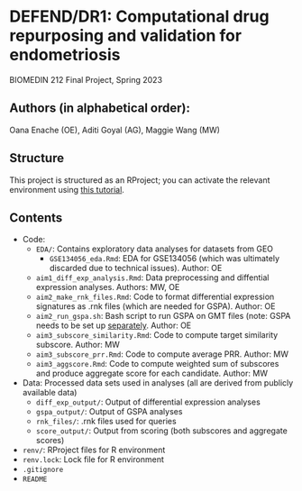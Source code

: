 # DEFEND/DR1: Computational drug repurposing and validation for endometriosis

BIOMEDIN 212 Final Project, Spring 2023

## Authors (in alphabetical order): 

Oana Enache (OE), Aditi Goyal (AG), Maggie Wang (MW)

## Structure

This project is structured as an RProject; you can activate the relevant environment using [this tutorial](https://rstudio.github.io/renv/articles/renv.html). 

## Contents 

* Code: 
  - `EDA/`: Contains exploratory data analyses for datasets from GEO 
     - `GSE134056_eda.Rmd`: EDA for GSE134056 (which was ultimately discarded due to technical issues). Author: OE
  - `aim1_diff_exp_analysis.Rmd`: Data preprocessing and diffential expression analyses. Authors: MW, OE 
  - `aim2_make_rnk_files.Rmd`: Code to format differential expression signatures as .rnk files (which are needed for GSPA). Author: OE
  - `aim2_run_gspa.sh`: Bash script to run GSPA on GMT files (note: GSPA needs to be set up [separately](https://github.com/henrycousins/gspa/tree/main). Author: OE
  - `aim3_subscore_similarity.Rmd`: Code to compute target similarity subscore. Author: MW
  - `aim3_subscore_prr.Rmd`: Code to compute average PRR. Author: MW
  - `aim3_aggscore.Rmd`: Code to compute weighted sum of subscores and produce aggregate score for each candidate. Author: MW
* Data: Processed data sets used in analyses (all are derived from publicly available data) 
  - `diff_exp_output/`: Output of differential expression analyses 
  - `gspa_output/`: Output of GSPA analyses 
  - `rnk_files/`: .rnk files used for queries 
  - `score_output/`: Output from scoring (both subscores and aggregate scores)
* `renv/`: RProject files for R environment 
* `renv.lock`: Lock file for R environment 
* `.gitignore`
* `README` 
